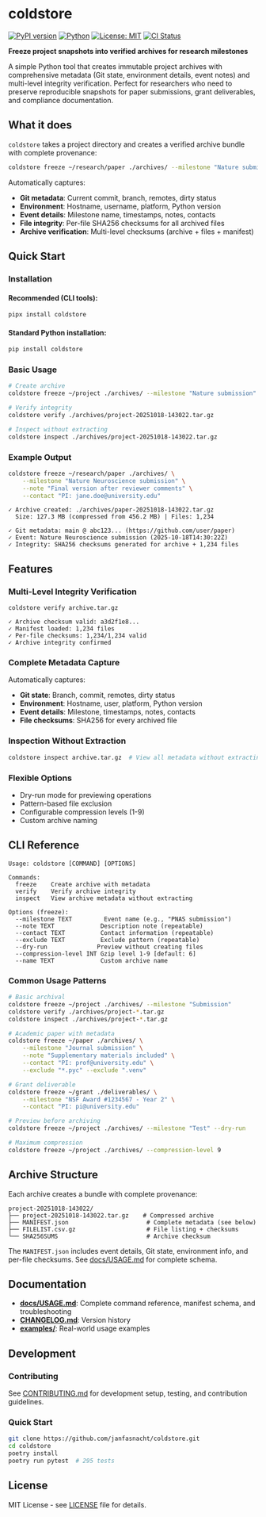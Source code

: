 # coldstore

[![PyPI version](https://badge.fury.io/py/coldstore.svg)](https://pypi.org/project/coldstore/)
[![Python](https://img.shields.io/pypi/pyversions/coldstore.svg)](https://pypi.org/project/coldstore/)
[![License: MIT](https://img.shields.io/badge/License-MIT-yellow.svg)](https://opensource.org/licenses/MIT)
[![CI Status](https://github.com/janfasnacht/coldstore/actions/workflows/ci.yml/badge.svg)](https://github.com/janfasnacht/coldstore/actions)

**Freeze project snapshots into verified archives for research milestones**

A simple Python tool that creates immutable project archives with comprehensive metadata (Git state, environment details, event notes) and multi-level integrity verification. Perfect for researchers who need to preserve reproducible snapshots for paper submissions, grant deliverables, and compliance documentation.

## What it does

`coldstore` takes a project directory and creates a verified archive bundle with complete provenance:

```bash
coldstore freeze ~/research/paper ./archives/ --milestone "Nature submission"
```

Automatically captures:
- **Git metadata**: Current commit, branch, remotes, dirty status
- **Environment**: Hostname, username, platform, Python version
- **Event details**: Milestone name, timestamps, notes, contacts
- **File integrity**: Per-file SHA256 checksums for all archived files
- **Archive verification**: Multi-level checksums (archive + files + manifest)

## Quick Start

### Installation

#### Recommended (CLI tools):

```bash
pipx install coldstore
```

#### Standard Python installation:

```bash
pip install coldstore
```

### Basic Usage

```bash
# Create archive
coldstore freeze ~/project ./archives/ --milestone "Nature submission"

# Verify integrity
coldstore verify ./archives/project-20251018-143022.tar.gz

# Inspect without extracting
coldstore inspect ./archives/project-20251018-143022.tar.gz
```

### Example Output

```bash
coldstore freeze ~/research/paper ./archives/ \
    --milestone "Nature Neuroscience submission" \
    --note "Final version after reviewer comments" \
    --contact "PI: jane.doe@university.edu"
```

```
✓ Archive created: ./archives/paper-20251018-143022.tar.gz
  Size: 127.3 MB (compressed from 456.2 MB) | Files: 1,234

✓ Git metadata: main @ abc123... (https://github.com/user/paper)
✓ Event: Nature Neuroscience submission (2025-10-18T14:30:22Z)
✓ Integrity: SHA256 checksums generated for archive + 1,234 files
```

## Features

### Multi-Level Integrity Verification

```
coldstore verify archive.tar.gz

✓ Archive checksum valid: a3d2f1e8...
✓ Manifest loaded: 1,234 files
✓ Per-file checksums: 1,234/1,234 valid
✓ Archive integrity confirmed
```

### Complete Metadata Capture
Automatically captures:
- **Git state**: Branch, commit, remotes, dirty status
- **Environment**: Hostname, user, platform, Python version
- **Event details**: Milestone, timestamps, notes, contacts
- **File checksums**: SHA256 for every archived file

### Inspection Without Extraction
```bash
coldstore inspect archive.tar.gz  # View all metadata without extracting
```

### Flexible Options
- Dry-run mode for previewing operations
- Pattern-based file exclusion
- Configurable compression levels (1-9)
- Custom archive naming

## CLI Reference

```
Usage: coldstore [COMMAND] [OPTIONS]

Commands:
  freeze    Create archive with metadata
  verify    Verify archive integrity
  inspect   View archive metadata without extracting

Options (freeze):
  --milestone TEXT         Event name (e.g., "PNAS submission")
  --note TEXT             Description note (repeatable)
  --contact TEXT          Contact information (repeatable)
  --exclude TEXT          Exclude pattern (repeatable)
  --dry-run              Preview without creating files
  --compression-level INT Gzip level 1-9 [default: 6]
  --name TEXT             Custom archive name
```

### Common Usage Patterns

```bash
# Basic archival
coldstore freeze ~/project ./archives/ --milestone "Submission"
coldstore verify ./archives/project-*.tar.gz
coldstore inspect ./archives/project-*.tar.gz

# Academic paper with metadata
coldstore freeze ~/paper ./archives/ \
    --milestone "Journal submission" \
    --note "Supplementary materials included" \
    --contact "PI: prof@university.edu" \
    --exclude "*.pyc" --exclude ".venv"

# Grant deliverable
coldstore freeze ~/grant ./deliverables/ \
    --milestone "NSF Award #1234567 - Year 2" \
    --contact "PI: pi@university.edu"

# Preview before archiving
coldstore freeze ~/project ./archives/ --milestone "Test" --dry-run

# Maximum compression
coldstore freeze ~/project ./archives/ --compression-level 9
```

## Archive Structure

Each archive creates a bundle with complete provenance:

```
project-20251018-143022/
├── project-20251018-143022.tar.gz    # Compressed archive
├── MANIFEST.json                      # Complete metadata (see below)
├── FILELIST.csv.gz                    # File listing + checksums
└── SHA256SUMS                         # Archive checksum
```

The `MANIFEST.json` includes event details, Git state, environment info, and per-file checksums. See [docs/USAGE.md](docs/USAGE.md) for complete schema.

## Documentation

- **[docs/USAGE.md](docs/USAGE.md)**: Complete command reference, manifest schema, and troubleshooting
- **[CHANGELOG.md](CHANGELOG.md)**: Version history
- **[examples/](examples/)**: Real-world usage examples

## Development

### Contributing

See [CONTRIBUTING.md](CONTRIBUTING.md) for development setup, testing, and contribution guidelines.

### Quick Start

```bash
git clone https://github.com/janfasnacht/coldstore.git
cd coldstore
poetry install
poetry run pytest  # 295 tests
```

## License

MIT License - see [LICENSE](LICENSE) file for details.
